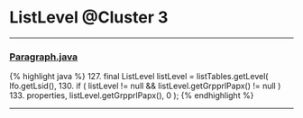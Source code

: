 # ListLevel @Cluster 3

***

### [Paragraph.java](https://searchcode.com/codesearch/view/97384407/)
{% highlight java %}
127. final ListLevel listLevel = listTables.getLevel( lfo.getLsid(),
130. if ( listLevel != null && listLevel.getGrpprlPapx() != null )
133.             properties, listLevel.getGrpprlPapx(), 0 );
{% endhighlight %}

***

